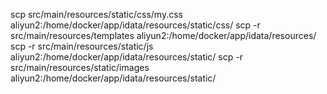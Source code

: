 scp src/main/resources/static/css/my.css aliyun2:/home/docker/app/idata/resources/static/css/
scp -r src/main/resources/templates aliyun2:/home/docker/app/idata/resources/
scp -r src/main/resources/static/js aliyun2:/home/docker/app/idata/resources/static/
scp -r src/main/resources/static/images aliyun2:/home/docker/app/idata/resources/static/

